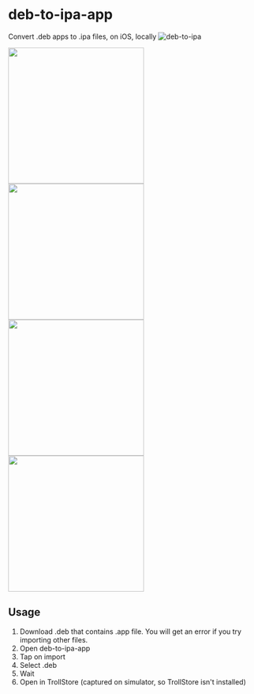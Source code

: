 # deb-to-ipa-app
Convert .deb apps to .ipa files, on iOS, locally
![deb-to-ipa](https://user-images.githubusercontent.com/52459150/195938428-b5e2f1da-ef6a-4d03-84be-e66ef0dbcb8f.png)

<img src="https://user-images.githubusercontent.com/52459150/195935448-3726d80d-eceb-4de9-8cea-ad9a96788f53.png" width="275"> <img src="https://user-images.githubusercontent.com/52459150/195936074-9d0a6661-ef63-446c-b1cf-ec3ac4f9cef2.png" width="275"> <img src="https://user-images.githubusercontent.com/52459150/195936151-8b1dd06e-8d62-4f0c-9b1a-69f5d6c0cc59.png" width="275"> <img src="https://user-images.githubusercontent.com/52459150/195936214-c604857e-81ee-44f5-a153-a5a46d807dcc.png" width="275">
## Usage
1. Download .deb that contains .app file. You will get an error if you try importing other files.
2. Open deb-to-ipa-app
3. Tap on import
4. Select .deb
5. Wait
6. Open in TrollStore
(captured on simulator, so TrollStore isn't installed)
